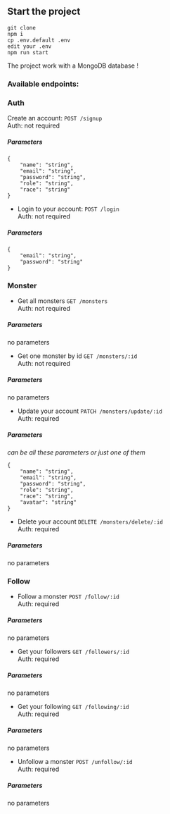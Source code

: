 ## Start the project

```
git clone
npm i
cp .env.default .env
edit your .env
npm run start
```

The project work with a MongoDB database !

### Available endpoints:

### Auth

Create an account: `POST /signup`  
Auth: not required

##### Parameters

```
{
    "name": "string",
    "email": "string",
    "password": "string",
    "role": "string",
    "race": "string"
}
```
* Login to your account: `POST /login`  
Auth: not required

##### Parameters

```
{
	"email": "string",
	"password": "string"
}
```

### Monster

* Get all monsters `GET /monsters`  
Auth: not required

##### Parameters

no parameters

* Get one monster by id `GET /monsters/:id`  
Auth: not required

##### Parameters

no parameters

* Update your account `PATCH /monsters/update/:id`  
Auth: required

##### Parameters

*can be all these parameters or just one of them*
```
{
    "name": "string",
    "email": "string",
    "password": "string",
    "role": "string",
    "race": "string",
    "avatar": "string"
}
```

* Delete your account `DELETE /monsters/delete/:id`  
Auth: required

##### Parameters

no parameters

### Follow

* Follow a monster `POST /follow/:id`  
Auth: required

##### Parameters

no parameters

* Get your followers `GET /followers/:id`  
Auth: required

##### Parameters

no parameters

* Get your following `GET /following/:id`  
Auth: required

##### Parameters

no parameters

* Unfollow a monster `POST /unfollow/:id`  
Auth: required

##### Parameters

no parameters


